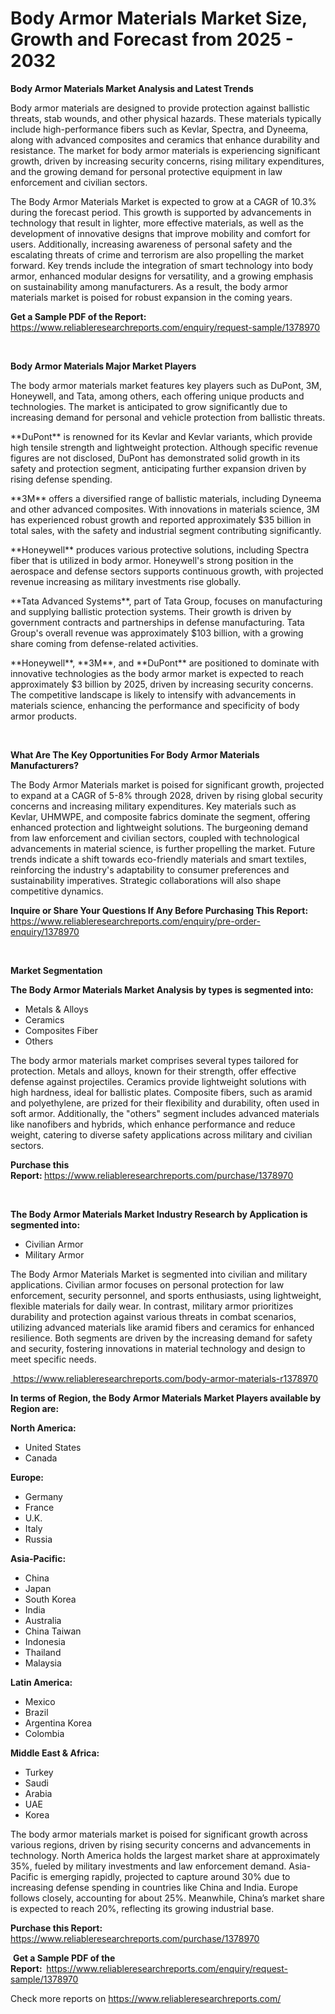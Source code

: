 <p><h1>Body Armor Materials Market Size, Growth and Forecast from 2025 - 2032</h1></p><p><strong>Body Armor Materials Market Analysis and Latest Trends</strong></p>
<p><p>Body armor materials are designed to provide protection against ballistic threats, stab wounds, and other physical hazards. These materials typically include high-performance fibers such as Kevlar, Spectra, and Dyneema, along with advanced composites and ceramics that enhance durability and resistance. The market for body armor materials is experiencing significant growth, driven by increasing security concerns, rising military expenditures, and the growing demand for personal protective equipment in law enforcement and civilian sectors.</p><p>The Body Armor Materials Market is expected to grow at a CAGR of 10.3% during the forecast period. This growth is supported by advancements in technology that result in lighter, more effective materials, as well as the development of innovative designs that improve mobility and comfort for users. Additionally, increasing awareness of personal safety and the escalating threats of crime and terrorism are also propelling the market forward. Key trends include the integration of smart technology into body armor, enhanced modular designs for versatility, and a growing emphasis on sustainability among manufacturers. As a result, the body armor materials market is poised for robust expansion in the coming years.</p></p>
<p><strong>Get a Sample PDF of the Report:&nbsp;</strong> <a href="https://www.reliableresearchreports.com/enquiry/request-sample/1378970?utm_campaign=2283&utm_medium=2&utm_source=Github&utm_content=ia&utm_term=31032025&utm_id=body-armor-materials">https://www.reliableresearchreports.com/enquiry/request-sample/1378970</a></p>
<p>&nbsp;</p>
<p><strong>Body Armor Materials Major Market Players</strong></p>
<p><p>The body armor materials market features key players such as DuPont, 3M, Honeywell, and Tata, among others, each offering unique products and technologies. The market is anticipated to grow significantly due to increasing demand for personal and vehicle protection from ballistic threats.</p><p>**DuPont** is renowned for its Kevlar and Kevlar variants, which provide high tensile strength and lightweight protection. Although specific revenue figures are not disclosed, DuPont has demonstrated solid growth in its safety and protection segment, anticipating further expansion driven by rising defense spending.</p><p>**3M** offers a diversified range of ballistic materials, including Dyneema and other advanced composites. With innovations in materials science, 3M has experienced robust growth and reported approximately $35 billion in total sales, with the safety and industrial segment contributing significantly.</p><p>**Honeywell** produces various protective solutions, including Spectra fiber that is utilized in body armor. Honeywell's strong position in the aerospace and defense sectors supports continuous growth, with projected revenue increasing as military investments rise globally.</p><p>**Tata Advanced Systems**, part of Tata Group, focuses on manufacturing and supplying ballistic protection systems. Their growth is driven by government contracts and partnerships in defense manufacturing. Tata Group's overall revenue was approximately $103 billion, with a growing share coming from defense-related activities.</p><p>**Honeywell**, **3M**, and **DuPont** are positioned to dominate with innovative technologies as the body armor market is expected to reach approximately $3 billion by 2025, driven by increasing security concerns. The competitive landscape is likely to intensify with advancements in materials science, enhancing the performance and specificity of body armor products.</p></p>
<p>&nbsp;</p>
<p><strong>What Are The Key Opportunities For Body Armor Materials Manufacturers?</strong></p>
<p><p>The Body Armor Materials market is poised for significant growth, projected to expand at a CAGR of 5-8% through 2028, driven by rising global security concerns and increasing military expenditures. Key materials such as Kevlar, UHMWPE, and composite fabrics dominate the segment, offering enhanced protection and lightweight solutions. The burgeoning demand from law enforcement and civilian sectors, coupled with technological advancements in material science, is further propelling the market. Future trends indicate a shift towards eco-friendly materials and smart textiles, reinforcing the industry's adaptability to consumer preferences and sustainability imperatives. Strategic collaborations will also shape competitive dynamics.</p></p>
<p><strong>Inquire or Share Your Questions If Any Before Purchasing This Report:</strong> <a href="https://www.reliableresearchreports.com/enquiry/pre-order-enquiry/1378970?utm_campaign=2283&utm_medium=2&utm_source=Github&utm_content=ia&utm_term=31032025&utm_id=body-armor-materials">https://www.reliableresearchreports.com/enquiry/pre-order-enquiry/1378970</a></p>
<p>&nbsp;</p>
<p><strong>Market Segmentation</strong></p>
<p><strong>The Body Armor Materials Market Analysis by types is segmented into:</strong></p>
<p><ul><li>Metals & Alloys</li><li>Ceramics</li><li>Composites Fiber</li><li>Others</li></ul></p>
<p><p>The body armor materials market comprises several types tailored for protection. Metals and alloys, known for their strength, offer effective defense against projectiles. Ceramics provide lightweight solutions with high hardness, ideal for ballistic plates. Composite fibers, such as aramid and polyethylene, are prized for their flexibility and durability, often used in soft armor. Additionally, the "others" segment includes advanced materials like nanofibers and hybrids, which enhance performance and reduce weight, catering to diverse safety applications across military and civilian sectors.</p></p>
<p><strong>Purchase this Report:&nbsp;</strong><a href="https://www.reliableresearchreports.com/purchase/1378970?utm_campaign=2283&utm_medium=2&utm_source=Github&utm_content=ia&utm_term=31032025&utm_id=body-armor-materials">https://www.reliableresearchreports.com/purchase/1378970</a></p>
<p>&nbsp;</p>
<p><strong>The Body Armor Materials Market Industry Research by Application is segmented into:</strong></p>
<p><ul><li>Civilian Armor</li><li>Military Armor</li></ul></p>
<p><p>The Body Armor Materials Market is segmented into civilian and military applications. Civilian armor focuses on personal protection for law enforcement, security personnel, and sports enthusiasts, using lightweight, flexible materials for daily wear. In contrast, military armor prioritizes durability and protection against various threats in combat scenarios, utilizing advanced materials like aramid fibers and ceramics for enhanced resilience. Both segments are driven by the increasing demand for safety and security, fostering innovations in material technology and design to meet specific needs.</p></p>
<p><a href="https://www.reliableresearchreports.com/body-armor-materials-r1378970?utm_campaign=2283&utm_medium=2&utm_source=Github&utm_content=ia&utm_term=31032025&utm_id=body-armor-materials">&nbsp;https://www.reliableresearchreports.com/body-armor-materials-r1378970</a></p>
<p><strong>In terms of Region, the Body Armor Materials Market Players available by Region are:</strong></p>
<p>
    <p> <strong> North America: </strong>
        <ul>
            <li>United States</li>
            <li>Canada</li>
        </ul>
        </p> 
    <p> <strong> Europe: </strong>
        <ul>
            <li>Germany</li>
            <li>France</li>
            <li>U.K.</li>
            <li>Italy</li>
            <li>Russia</li>
        </ul>
        </p> 
    <p> <strong> Asia-Pacific: </strong>
        <ul>
            <li>China</li>
            <li>Japan</li>
            <li>South Korea</li>
            <li>India</li>
            <li>Australia</li>
            <li>China Taiwan</li>
            <li>Indonesia</li>
            <li>Thailand</li>
            <li>Malaysia</li>
        </ul>
        </p> 
    <p> <strong> Latin America: </strong>
        <ul>
            <li>Mexico</li>
            <li>Brazil</li>
            <li>Argentina Korea</li>
            <li>Colombia</li>
        </ul>
        </p> 
    <p> <strong> Middle East & Africa: </strong>
        <ul>
            <li>Turkey</li>
            <li>Saudi</li>
            <li>Arabia</li>
            <li>UAE</li>
            <li>Korea</li>
        </ul>
    </p>
    </p>
<p><p>The body armor materials market is poised for significant growth across various regions, driven by rising security concerns and advancements in technology. North America holds the largest market share at approximately 35%, fueled by military investments and law enforcement demand. Asia-Pacific is emerging rapidly, projected to capture around 30% due to increasing defense spending in countries like China and India. Europe follows closely, accounting for about 25%. Meanwhile, China’s market share is expected to reach 20%, reflecting its growing industrial base.</p></p>
<p><strong>Purchase this Report: </strong><a href="https://www.reliableresearchreports.com/purchase/1378970?utm_campaign=2283&utm_medium=2&utm_source=Github&utm_content=ia&utm_term=31032025&utm_id=body-armor-materials">https://www.reliableresearchreports.com/purchase/1378970</a></p>
<p>&nbsp;<strong>Get a Sample PDF of the Report:&nbsp;&nbsp;</strong><a href="https://www.reliableresearchreports.com/enquiry/request-sample/1378970?utm_campaign=2283&utm_medium=2&utm_source=Github&utm_content=ia&utm_term=31032025&utm_id=body-armor-materials">https://www.reliableresearchreports.com/enquiry/request-sample/1378970</a></p>
<p><strong></strong></p>
<p>Check more reports on <a href="https://www.reliableresearchreports.com/?utm_campaign=2283&utm_medium=2&utm_source=Github&utm_content=ia&utm_term=31032025&utm_id=body-armor-materials">https://www.reliableresearchreports.com/</a></p>